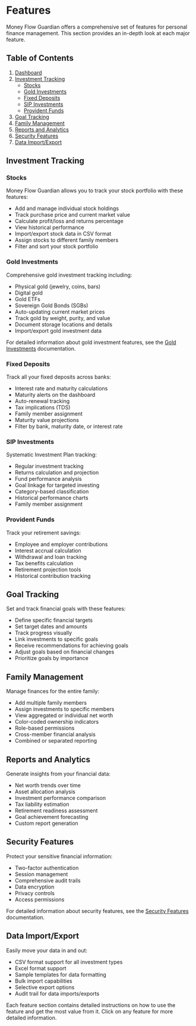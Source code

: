 
# Features

Money Flow Guardian offers a comprehensive set of features for personal finance management. This section provides an in-depth look at each major feature.

## Table of Contents

1. [Dashboard](./dashboard.md)
2. [Investment Tracking](#investment-tracking)
   - [Stocks](#stocks)
   - [Gold Investments](./gold-investments.md)
   - [Fixed Deposits](#fixed-deposits)
   - [SIP Investments](#sip-investments)
   - [Provident Funds](#provident-funds)
3. [Goal Tracking](#goal-tracking)
4. [Family Management](#family-management)
5. [Reports and Analytics](#reports-and-analytics)
6. [Security Features](../user-guide/security.md)
7. [Data Import/Export](#data-import/export)

## Investment Tracking

### Stocks

Money Flow Guardian allows you to track your stock portfolio with these features:

- Add and manage individual stock holdings
- Track purchase price and current market value
- Calculate profit/loss and returns percentage
- View historical performance
- Import/export stock data in CSV format
- Assign stocks to different family members
- Filter and sort your stock portfolio

### Gold Investments

Comprehensive gold investment tracking including:

- Physical gold (jewelry, coins, bars)
- Digital gold
- Gold ETFs
- Sovereign Gold Bonds (SGBs)
- Auto-updating current market prices
- Track gold by weight, purity, and value
- Document storage locations and details
- Import/export gold investment data

For detailed information about gold investment features, see the [Gold Investments](./gold-investments.md) documentation.

### Fixed Deposits

Track all your fixed deposits across banks:

- Interest rate and maturity calculations
- Maturity alerts on the dashboard
- Auto-renewal tracking
- Tax implications (TDS)
- Family member assignment
- Maturity value projections
- Filter by bank, maturity date, or interest rate

### SIP Investments

Systematic Investment Plan tracking:

- Regular investment tracking
- Returns calculation and projection
- Fund performance analysis
- Goal linkage for targeted investing
- Category-based classification
- Historical performance charts
- Family member assignment

### Provident Funds

Track your retirement savings:

- Employee and employer contributions
- Interest accrual calculation
- Withdrawal and loan tracking
- Tax benefits calculation
- Retirement projection tools
- Historical contribution tracking

## Goal Tracking

Set and track financial goals with these features:

- Define specific financial targets
- Set target dates and amounts
- Track progress visually
- Link investments to specific goals
- Receive recommendations for achieving goals
- Adjust goals based on financial changes
- Prioritize goals by importance

## Family Management

Manage finances for the entire family:

- Add multiple family members
- Assign investments to specific members
- View aggregated or individual net worth
- Color-coded ownership indicators
- Role-based permissions
- Cross-member financial analysis
- Combined or separated reporting

## Reports and Analytics

Generate insights from your financial data:

- Net worth trends over time
- Asset allocation analysis
- Investment performance comparison
- Tax liability estimation
- Retirement readiness assessment
- Goal achievement forecasting
- Custom report generation

## Security Features

Protect your sensitive financial information:

- Two-factor authentication
- Session management
- Comprehensive audit trails
- Data encryption
- Privacy controls
- Access permissions

For detailed information about security features, see the [Security Features](../user-guide/security.md) documentation.

## Data Import/Export

Easily move your data in and out:

- CSV format support for all investment types
- Excel format support
- Sample templates for data formatting
- Bulk import capabilities
- Selective export options
- Audit trail for data imports/exports

Each feature section contains detailed instructions on how to use the feature and get the most value from it. Click on any feature for more detailed information.
